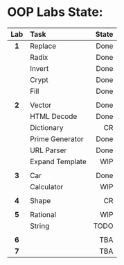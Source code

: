 # OOP Labs State:

| Lab   | Task            | State |
|:-----:|:--------------- | -----:|
| **1** | Replace         | Done  |
|       | Radix           | Done  |
|       | Invert          | Done  |
|       | Crypt           | Done  |
|       | Fill            | Done  |
|       |                 |       |
| **2** | Vector          | Done  |
|       | HTML Decode     | Done  |
|       | Dictionary      | CR    |
|       | Prime Generator | Done  |
|       | URL Parser      | Done  |
|       | Expand Template | WIP   |
|       |                 |       |
| **3** | Car             | Done  |
|       | Calculator      | WIP   |
|       |                 |       |
| **4** | Shape           | CR    |
|       |                 |       |
| **5** | Rational        | WIP   |
|       | String          | TODO  |
|       |                 |       |
| **6** |                 | TBA   |
| **7** |                 | TBA   |
